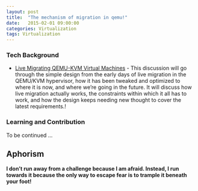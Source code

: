 ```yaml
---
layout: post
title:  "The mechanism of migration in qemu!"
date:   2015-02-01 09:00:00
categories: Virtualization
tags: Virtualization
---
```

### Tech Background

* [Live Migrating QEMU-KVM Virtual Machines] - This discussion will go through the simple design from the early days of live migration in the QEMU/KVM hypervisor, how it has been tweaked and optimized to where it is now, and where we’re going in the future. It will discuss how live migration actually works, the constraints within which it all has to work, and how the design keeps needing new thought to cover the latest requirements.!

### Learning and Contribution

To be continued ...

Aphorism
----

**I don’t run away from a challenge because I am afraid. Instead, I run towards it because the only way to escape fear is to trample it beneath your foot!**

[//]: # (These are reference links used in the body of this note and get stripped out when the markdown processor does its job. There is no need to format nicely because it shouldn't be seen. Thanks SO - http://stackoverflow.com/questions/4823468/store-comments-in-markdown-syntax)


[Live Migrating QEMU-KVM Virtual Machines]: <http://developers.redhat.com/blog/2015/03/24/live-migrating-qemu-kvm-virtual-machines/>

